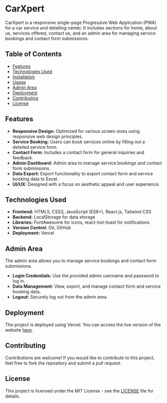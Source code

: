 # CarXpert

CarXpert is a responsive single-page Progressive Web Application (PWA) for a car service and detailing center. It includes sections for home, about us, services offered, contact us, and an admin area for managing service bookings and contact form submissions.

## Table of Contents
- [Features](#features)
- [Technologies Used](#technologies-used)
- [Installation](#installation)
- [Usage](#usage)
- [Admin Area](#admin-area)
- [Deployment](#deployment)
- [Contributing](#contributing)
- [License](#license)

## Features
- **Responsive Design:** Optimized for various screen sizes using responsive web design principles.
- **Service Booking:** Users can book services online by filling out a detailed service form.
- **Contact Form:** Includes a contact form for general inquiries and feedback.
- **Admin Dashboard:** Admin area to manage service bookings and contact form submissions.
- **Data Export:** Export functionality to export contact form and service booking data to Excel.
- **UI/UX:** Designed with a focus on aesthetic appeal and user experience.

## Technologies Used
- **Frontend:** HTML5, CSS3, JavaScript (ES6+), React.js, Tailwind CSS
- **Backend:** LocalStorage for data storage
- **Libraries:** FontAwesome for icons, react-hot-toast for notifications
- **Version Control:** Git, GitHub
- **Deployment:** Vercel

## Admin Area
The admin area allows you to manage service bookings and contact form submissions.
- **Login Credentials:** Use the provided admin username and password to log in.
- **Data Management:** View, export, and manage contact form and service booking data.
- **Logout:** Securely log out from the admin area.

## Deployment
The project is deployed using Vercel. You can access the live version of the website [here](#).

## Contributing
Contributions are welcome! If you would like to contribute to this project, feel free to fork the repository and submit a pull request.

## License
This project is licensed under the MIT License - see the [LICENSE](LICENSE) file for details.
